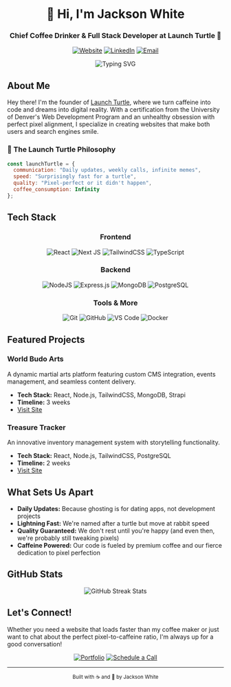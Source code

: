 <div align="center">
  
# 👋 Hi, I'm Jackson White
### Chief Coffee Drinker & Full Stack Developer at Launch Turtle 🐢

[![Website](https://img.shields.io/badge/Launch%20Turtle-22C55E?style=for-the-badge&logo=data:image/svg+xml;base64,PHN2ZyB3aWR0aD0iMjQiIGhlaWdodD0iMjQiIHhtbG5zPSJodHRwOi8vd3d3LnczLm9yZy8yMDAwL3N2ZyI+PHBhdGggZD0iTTEyIDJMNCA3djEwbDggNWw4LTV2LTEweiIgc3Ryb2tlPSJ3aGl0ZSIgc3Ryb2tlLXdpZHRoPSIyIiBmaWxsPSJub25lIi8+PC9zdmc+)](https://launchturtle.com)
[![LinkedIn](https://img.shields.io/badge/LinkedIn-%230077B5.svg?style=for-the-badge&logo=linkedin&logoColor=white)](https://www.linkedin.com/in/jackson-white-founder/)
[![Email](https://img.shields.io/badge/Email-D14836?style=for-the-badge&logo=gmail&logoColor=white)](mailto:jackson.white@launchturtle.com)

</div>

<div align="center">
  <img src="https://readme-typing-svg.demolab.com?font=Fira+Code&duration=3000&pause=1000&color=22C55E&center=true&vCenter=true&width=435&lines=Full+Stack+Development;React+%7C+Next.js+%7C+Node.js;Where+Code+Meets+Coffee+☕️;Daily+Updates%2C+Weekly+Calls;Let's+Build+Something+Amazing!" alt="Typing SVG" />
</div>

## About Me

Hey there! I'm the founder of [Launch Turtle](https://launchturtle.com), where we turn caffeine into code and dreams into digital reality. With a certification from the University of Denver's Web Development Program and an unhealthy obsession with perfect pixel alignment, I specialize in creating websites that make both users and search engines smile.

### 🐢 The Launch Turtle Philosophy

```javascript
const launchTurtle = {
  communication: "Daily updates, weekly calls, infinite memes",
  speed: "Surprisingly fast for a turtle",
  quality: "Pixel-perfect or it didn't happen",
  coffee_consumption: Infinity
};
```

## Tech Stack

<div align="center">

### Frontend
![React](https://img.shields.io/badge/react-%2320232a.svg?style=for-the-badge&logo=react&logoColor=%2361DAFB)
![Next JS](https://img.shields.io/badge/Next-black?style=for-the-badge&logo=next.js&logoColor=white)
![TailwindCSS](https://img.shields.io/badge/tailwindcss-%2338B2AC.svg?style=for-the-badge&logo=tailwind-css&logoColor=white)
![TypeScript](https://img.shields.io/badge/typescript-%23007ACC.svg?style=for-the-badge&logo=typescript&logoColor=white)

### Backend
![NodeJS](https://img.shields.io/badge/node.js-6DA55F?style=for-the-badge&logo=node.js&logoColor=white)
![Express.js](https://img.shields.io/badge/express.js-%23404d59.svg?style=for-the-badge&logo=express&logoColor=%2361DAFB)
![MongoDB](https://img.shields.io/badge/MongoDB-%234ea94b.svg?style=for-the-badge&logo=mongodb&logoColor=white)
![PostgreSQL](https://img.shields.io/badge/postgresql-%23316192.svg?style=for-the-badge&logo=postgresql&logoColor=white)

### Tools & More
![Git](https://img.shields.io/badge/git-%23F05033.svg?style=for-the-badge&logo=git&logoColor=white)
![GitHub](https://img.shields.io/badge/github-%23121011.svg?style=for-the-badge&logo=github&logoColor=white)
![VS Code](https://img.shields.io/badge/VS%20Code-0078d7.svg?style=for-the-badge&logo=visual-studio-code&logoColor=white)
![Docker](https://img.shields.io/badge/docker-%230db7ed.svg?style=for-the-badge&logo=docker&logoColor=white)

</div>

## Featured Projects

### World Budo Arts
A dynamic martial arts platform featuring custom CMS integration, events management, and seamless content delivery.
- **Tech Stack:** React, Node.js, TailwindCSS, MongoDB, Strapi
- **Timeline:** 3 weeks
- [Visit Site](https://www.worldbudoarts.com/)

### Treasure Tracker
An innovative inventory management system with storytelling functionality.
- **Tech Stack:** React, Node.js, TailwindCSS, PostgreSQL
- **Timeline:** 2 weeks
- [Visit Site](https://www.mytreasuretracker.com/)

## What Sets Us Apart

- **Daily Updates:** Because ghosting is for dating apps, not development projects
- **Lightning Fast:** We're named after a turtle but move at rabbit speed
- **Quality Guaranteed:** We don't rest until you're happy (and even then, we're probably still tweaking pixels)
- **Caffeine Powered:** Our code is fueled by premium coffee and our fierce dedication to pixel perfection

## GitHub Stats

<div align="center">
  <img src="https://github-readme-streak-stats.herokuapp.com/?user=JacksonWhite4725&theme=github-dark&hide_border=true&stroke=22C55E&ring=22C55E&fire=22C55E&currStreakLabel=22C55E" alt="GitHub Streak Stats">
</div>

## Let's Connect!

Whether you need a website that loads faster than my coffee maker or just want to chat about the perfect pixel-to-caffeine ratio, I'm always up for a good conversation!

<div align="center">
  
[![Portfolio](https://img.shields.io/badge/Portfolio-22C55E?style=for-the-badge&logo=data:image/svg+xml;base64,PHN2ZyB3aWR0aD0iMjQiIGhlaWdodD0iMjQiIHhtbG5zPSJodHRwOi8vd3d3LnczLm9yZy8yMDAwL3N2ZyI+PHBhdGggZD0iTTEyIDJMNCA3djEwbDggNWw4LTV2LTEweiIgc3Ryb2tlPSJ3aGl0ZSIgc3Ryb2tlLXdpZHRoPSIyIiBmaWxsPSJub25lIi8+PC9zdmc+)]([https://launchturtle/portfolio.com)
[![Schedule a Call](https://img.shields.io/badge/Schedule%20a%20Call-4A5568?style=for-the-badge&logo=google-calendar&logoColor=white)](https://calendly.com/jackson-white-launchturtle/launch-turtle-discovery)

</div>

---

<div align="center">
  <sub>Built with ☕️ and 💚 by Jackson White</sub>
</div>
